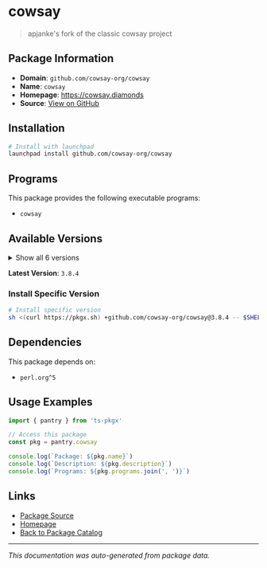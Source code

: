 # cowsay

> apjanke's fork of the classic cowsay project

## Package Information

- **Domain**: `github.com/cowsay-org/cowsay`
- **Name**: `cowsay`
- **Homepage**: https://cowsay.diamonds
- **Source**: [View on GitHub](https://github.com/pkgxdev/pantry/tree/main/projects/github.com/cowsay-org/cowsay/package.yml)

## Installation

```bash
# Install with launchpad
launchpad install github.com/cowsay-org/cowsay
```

## Programs

This package provides the following executable programs:

- `cowsay`

## Available Versions

<details>
<summary>Show all 6 versions</summary>

- `3.8.4`, `3.8.3`, `3.8.2`, `3.8.1`, `3.8.0`
- `3.7.0`

</details>

**Latest Version**: `3.8.4`

### Install Specific Version

```bash
# Install specific version
sh <(curl https://pkgx.sh) +github.com/cowsay-org/cowsay@3.8.4 -- $SHELL -i
```

## Dependencies

This package depends on:

- `perl.org^5`

## Usage Examples

```typescript
import { pantry } from 'ts-pkgx'

// Access this package
const pkg = pantry.cowsay

console.log(`Package: ${pkg.name}`)
console.log(`Description: ${pkg.description}`)
console.log(`Programs: ${pkg.programs.join(', ')}`)
```

## Links

- [Package Source](https://github.com/pkgxdev/pantry/tree/main/projects/github.com/cowsay-org/cowsay/package.yml)
- [Homepage](https://cowsay.diamonds)
- [Back to Package Catalog](../../../package-catalog.md)

---

*This documentation was auto-generated from package data.*

